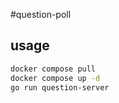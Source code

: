 #question-poll

## usage

```bash
docker compose pull
docker compose up -d
go run question-server
```
